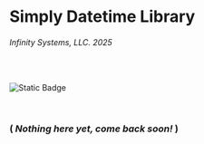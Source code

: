 # Simply Datetime Library
###### Infinity Systems, LLC. 2025

<br/>

![Static Badge](https://img.shields.io/badge/version-v4.1.0.0-blue)

<br/>

### ( ***Nothing here yet, come back soon!*** )
